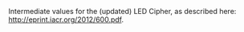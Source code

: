 Intermediate values for the (updated) LED Cipher, as described here:
http://eprint.iacr.org/2012/600.pdf.